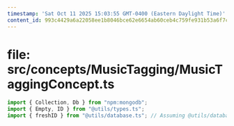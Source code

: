 ```yaml
---
timestamp: 'Sat Oct 11 2025 15:03:55 GMT-0400 (Eastern Daylight Time)'
content_id: 993c4429a6a22058ee1b8046bce62e6654ab60ceb4c759fe931b53a6f7c05476
---
```


# file: src/concepts/MusicTagging/MusicTaggingConcept.ts

```typescript
import { Collection, Db } from "npm:mongodb";
import { Empty, ID } from "@utils/types.ts";
import { freshID } from "@utils/database.ts"; // Assuming @utils/database.ts provides freshID

```
